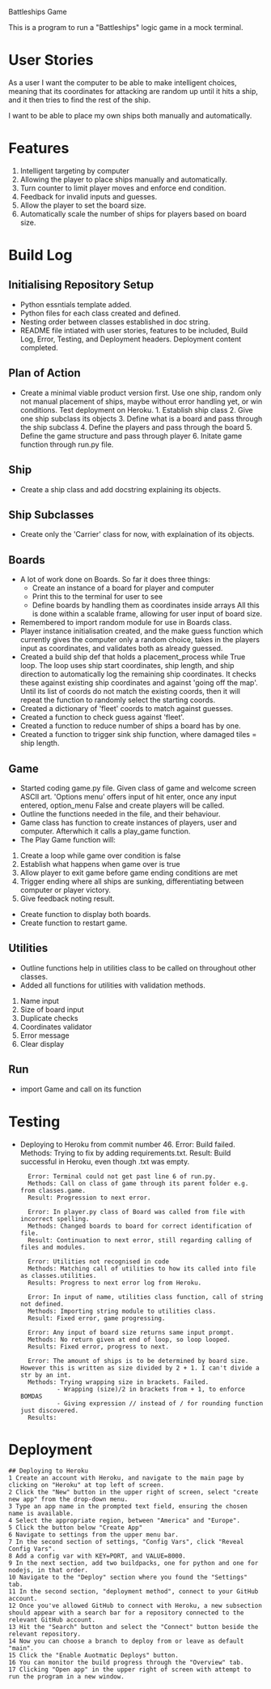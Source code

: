 Battleships Game

This is a program to run a "Battleships" logic game in a mock terminal.

# User Stories
As a user I want the computer to be able to make intelligent choices, meaning that its coordinates 
for attacking are random up until it hits a ship, and it then tries to find the rest of the ship.

I want to be able to place my own ships both manually and automatically.

# Features
1. Intelligent targeting by computer
2. Allowing the player to place ships manually and automatically.
3. Turn counter to limit player moves and enforce end condition.
4. Feedback for invalid inputs and guesses.
5. Allow the player to set the board size.
6. Automatically scale the number of ships for players based on board size.

# Build Log

## Initialising Repository Setup
- Python essntials template added.
- Python files for each class created and defined.
- Nesting order between classes established in doc string.
- README file intiated with user stories, features to be included, Build Log, Error, Testing, and Deployment headers. Deployment content completed.

## Plan of Action
- Create a minimal viable product version first. Use one ship, random only not manual placement of ships, maybe without error handling yet, or win conditions. Test deployment on Heroku.
        1. Establish ship class
        2. Give one ship subclass its objects
        3. Define what is a board and pass through the ship subclass
        4. Define the players and pass through the board
        5. Define the game structure and pass through player
        6. Initate game function through run.py file.

## Ship
- Create a ship class and add docstring explaining its objects.

## Ship Subclasses
- Create only the 'Carrier' class for now, with explaination of its objects.

## Boards
- A lot of work done on Boards. So far it does three things:
    - Create an instance of a board for player and computer
    - Print this to the terminal for user to see
    - Define boards by handling them as coordinates inside arrays
    All this is done within a scalable frame, allowing for user input of board size.
- Remembered to import random module for use in Boards class.
- Player instance initialisation created, and the make guess function which currently gives the computer only a random choice, takes in the players input as
coordinates, and validates both as already guessed.
- Created a build ship def that holds a placement_process while True loop.
The loop uses ship start coordinates, ship length, and ship direction to automatically log the remaining ship coordinates. It checks these against existing
ship coordinates and against 'going off the map'. Until its list of coords do not
match the existing coords, then it will repeat the function to randomly select the
starting coords.
- Created a dictionary of 'fleet' coords to match against guesses.
- Created a function to check guess against 'fleet'.
- Created a function to reduce number of ships a board has by one.
- Created a function to trigger sink ship function, where damaged tiles = ship length.

## Game
- Started coding game.py file. Given class of game and welcome screen ASCII art. 'Options menu' offers input of hit enter, once any input entered, option_menu False and create players will be called.
- Outline the functions needed in the file, and their behaviour.
- Game class has function to create instances of players, user and computer. Afterwhich it calls a play_game function.
- The Play Game function will:
 1. Create a loop while game over condition is false
 2. Establish what happens when game over is true
 3. Allow player to exit game before game ending conditions are met
 4. Trigger ending where all ships are sunking, differentiating between
 computer or player victory.
 5. Give feedback noting result.
- Create function to display both boards.
- Create function to restart game.

## Utilities
- Outline functions help in utilities class to be called on throughout other classes.
- Added all functions for utilities with validation methods.
 1. Name input
 2. Size of board input
 3. Duplicate checks
 4. Coordinates validator
 5. Error message
 6. Clear display

 ## Run
 - import Game and call on its function

# Testing
- Deploying to Heroku from commit number 46.
        Error: Build failed.
        Methods: Trying to fix by adding requirements.txt.
        Result: Build successful in Heroku, even though .txt was empty.

        Error: Terminal could not get past line 6 of run.py.
        Methods: Call on class of game through its parent folder e.g. from classes.game.
        Result: Progression to next error.

        Error: In player.py class of Board was called from file with incorrect spelling.
        Methods: Changed boards to board for correct identification of file.
        Result: Continuation to next error, still regarding calling of files and modules.
        
        Error: Utilities not recognised in code
        Methods: Matching call of utilities to how its called into file as classes.utilities.
        Results: Progress to next error log from Heroku.

        Error: In input of name, utilities class function, call of string not defined.
        Methods: Importing string module to utilities class.
        Result: Fixed error, game progressing.

        Error: Any input of board size returns same input prompt.
        Methods: No return given at end of loop, so loop looped.
        Results: Fixed error, progress to next.

        Error: The amount of ships is to be determined by board size. However this is written as size divided by 2 + 1. I can't divide a str by an int.
        Methods: Trying wrapping size in brackets. Failed.
                - Wrapping (size)/2 in brackets from + 1, to enforce BOMDAS
                - Giving expression // instead of / for rounding function just discovered.
        Results:

# Deployment
    ## Deploying to Heroku
    1 Create an account with Heroku, and navigate to the main page by clicking on "Heroku" at top left of screen.
    2 Click the "New" button in the upper right of screen, select "create new app" from the drop-down menu.
    3 Type an app name in the prompted text field, ensuring the chosen name is available.
    4 Select the appropriate region, between "America" and "Europe".
    5 Click the button below "Create App"
    6 Navigate to settings from the upper menu bar.
    7 In the second section of settings, "Config Vars", click "Reveal Config Vars".
    8 Add a config var with KEY=PORT, and VALUE=8000.
    9 In the next section, add two buildpacks, one for python and one for nodejs, in that order.
    10 Navigate to the "Deploy" section where you found the "Settings" tab.
    11 In the second section, "deployment method", connect to your GitHub account.
    12 Once you've allowed GitHub to connect with Heroku, a new subsection should appear with a search bar for a repository connected to the relevant GitHub account.
    13 Hit the "Search" button and select the "Connect" button beside the relevant repository.
    14 Now you can choose a branch to deploy from or leave as default "main".
    15 Click the "Enable Auotmatic Deploys" button.
    16 You can monitor the build progress through the "Overview" tab.
    17 Clicking "Open app" in the upper right of screen with attempt to run the program in a new window.